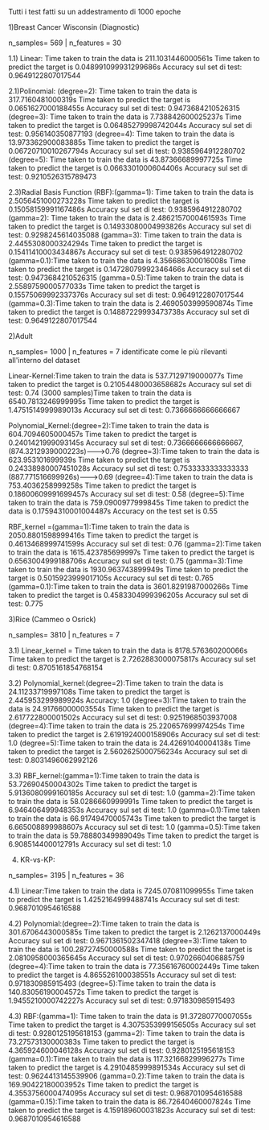 Tutti i test fatti su un addestramento di 1000 epoche 

1)Breast Cancer Wisconsin (Diagnostic)

n_samples= 569 | n_features = 30

1.1) Linear: Time taken to train the data is 211.1031446000561s
             Time taken to predict the target is 0.048991099931299686s
             Accuracy sul set di test: 0.9649122807017544

2.1)Polinomial: (degree=2): Time taken to train the data is 317.7160481000319s
                            Time taken to predict the target is 0.0651627000188455s
                            Accuracy sul set di test: 0.9473684210526315
                (degree=3): Time taken to train the data is 7.738842600025237s
                            Time taken to predict the target is 0.06485279998742044s
                            Accuracy sul set di test: 0.956140350877193
                (degree=4): Time taken to train the data is 13.973362900083885s
                            Time taken to predict the target is 0.06720710010267794s
                            Accuracy sul set di test: 0.9385964912280702
                (degree=5): Time taken to train the data is 43.87366689997725s
                            Time taken to predict the target is 0.0663301000604406s
                            Accuracy sul set di test: 0.9210526315789473

2.3)Radial Basis Function (RBF):(gamma=1):  Time taken to train the data is 2.5056451000273228s
                                            Time taken to predict the target is 0.15058159991167486s
                                            Accuracy sul set di test: 0.9385964912280702
                                (gamma=2):  Time taken to train the data is 2.4862157000461593s
                                            Time taken to predict the target is 0.14933080004993826s
                                            Accuracy sul set di test: 0.9298245614035088
                                (gamma=3):  Time taken to train the data is 2.4455308000324294s
                                            Time taken to predict the target is 0.15411410003434867s
                                            Accuracy sul set di test: 0.9385964912280702
                                (gamma=0.1):Time taken to train the data is 4.356686300016008s
                                            Time taken to predict the target is 0.14728079992346466s
                                            Accuracy sul set di test: 0.9473684210526315
                                (gamma=0.5):Time taken to train the data is 2.5589759000577033s
                                            Time taken to predict the target is 0.15575069992337376s
                                            Accuracy sul set di test: 0.9649122807017544
                                (gamma=0.3):Time taken to train the data is 2.4690503999590874s
                                            Time taken to predict the target is 0.14887229993473738s
                                            Accuracy sul set di test: 0.9649122807017544

2)Adult 

n_samples= 1000 | n_features = 7 identificate come le più rilevanti all'interno del dataset

Linear-Kernel:Time taken to train the data is 537.7129719000077s
              Time taken to predict the target is 0.21054480003658682s
              Accuracy sul set di test: 0.74
(3000 samples)Time taken to train the data is 6540.7813246999995s
              Time taken to predict the target is 1.4751514999989013s
              Accuracy sul set di test: 0.7366666666666667

Polynomial_Kernel:(degree=2):Time taken to train the data is 604.7094605000457s
                             Time taken to predict the target is 0.2401421999093145s
                             Accuracy sul set di test: 0.7366666666666667, (874.3212939000223s)--->0.76
                  (degree=3):Time taken to train the data is 623.953101699939s
                             Time taken to predict the target is 0.24338980007451028s
                             Accuracy sul set di test: 0.7533333333333333 (887.771516699926s)--->0.69
                  (degree=4):Time taken to train the data is 753.4036258999258s
                             Time taken to predict the target is 0.18600609991699457s
                             Accuracy sul set di test: 0.58
                  (degree=5):Time taken to train the data is 759.0900977999845s
                             Time taken to predict the data is 0.17594310001004487s
                             Accuracy on the test set is 0.55

RBF_kernel =(gamma=1):Time taken to train the data is 2050.8801598999416s
                      Time taken to predict the target is 0.4613468999741599s
                      Accuracy sul set di test: 0.76 
            (gamma=2):Time taken to train the data is 1615.423785699997s
                      Time taken to predict the target is 0.6563004999188706s
                      Accuracy sul set di test: 0.75 
            (gamma=3):Time taken to train the data is 1930.963743899949s
                      Time taken to predict the target is 0.5015923999017105s
                      Accuracy sul set di test: 0.765
            (gamma=0.1):Time taken to train the data is 3601.8291987000266s
                        Time taken to predict the target is 0.4583304999396205s
                        Accuracy sul set di test: 0.775

3)Rice (Cammeo o Osrick) 

n_samples= 3810 | n_features = 7

3.1) Linear_kernel =  Time taken to train the data is 8178.576360200066s
                      Time taken to predict the target is 2.7262883000075817s
                      Accuracy sul set di test: 0.8705161854768154

3.2) Polynomial_kernel:(degree=2):Time taken to train the data is 24.11233719997108s
                                  Time taken to predict the target is 2.445953299989924s
                                  Accuracy: 1.0
                       (degree=3):Time taken to train the data is 24.91766000003554s
                                  Time taken to predict the target is 2.617722800001502s
                                  Accuracy sul set di test: 0.9251968503937008
                       (degree=4):Time taken to train the data is 25.220657699974254s
                                  Time taken to predict the target is 2.6191924000158906s
                                  Accuracy sul set di test: 1.0
                       (degree=5):Time taken to train the data is 24.42691040004138s
                                  Time taken to predict the target is 2.5602625000756234s
                                  Accuracy sul set di test: 0.8031496062992126

3.3) RBF_kernel:(gamma=1):Time taken to train the data is 53.72690450004302s
                          Time taken to predict the target is 5.9136080999160185s
                          Accuracy sul set di test: 1.0
                (gamma=2):Time taken to train the data is 58.0286660999991s
                          Time taken to predict the target is 6.946406499948353s
                          Accuracy sul set di test: 1.0
                (gamma=0.1):Time taken to train the data is 66.91749470005743s
                            Time taken to predict the target is 6.665008899988607s
                            Accuracy sul set di test: 1.0
                (gamma=0.5):Time taken to train the data is 59.78880349989049s
                            Time taken to predict the target is 6.908514400012791s
                            Accuracy sul set di test: 1.0

4) KR-vs-KP:

n_samples= 3195 | n_features = 36

4.1) Linear:Time taken to train the data is 7245.070811099955s
            Time taken to predict the target is 1.4252164999488741s
            Accuracy sul set di test: 0.9687010954616588

4.2) Polynomial:(degree=2):Time taken to train the data is 301.6706443000585s
                           Time taken to predict the target is 2.1262137000449s
                           Accuracy sul set di test: 0.9671361502347418
                (degree=3):Time taken to train the data is 100.28727450000588s
                           Time taken to predict the target is 2.0810958000365645s
                           Accuracy sul set di test: 0.9702660406885759
                (degree=4):Time taken to train the data is 77.35616760002449s
                           Time taken to predict the target is 4.865526100038551s
                           Accuracy sul set di test: 0.971830985915493
                (degree=5):Time taken to train the data is 140.83056190004572s
                           Time taken to predict the target is 1.9455210000742227s
                           Accuracy sul set di test: 0.971830985915493

4.3) RBF:(gamma=1): Time taken to train the data is 91.37280770007055s
                    Time taken to predict the target is 4.3075353999156505s
                    Accuracy sul set di test: 0.9280125195618153 
         (gamma=2): Time taken to train the data is 73.27573130000383s
                    Time taken to predict the target is 4.365924600046128s
                    Accuracy sul set di test: 0.9280125195618153
        (gamma=0.1):Time taken to train the data is 117.32166829996277s
                    Time taken to predict the target is 4.2910485999891534s
                    Accuracy sul set di test: 0.9624413145539906
        (gamma=0.2):Time taken to train the data is 169.90422180003952s
                    Time taken to predict the target is 4.3553756000474095s
                    Accuracy sul set di test: 0.9687010954616588
        (gamma=0.15):Time taken to train the data is 86.72640460007824s
                     Time taken to predict the target is 4.159189600031823s
                     Accuracy sul set di test: 0.9687010954616588

